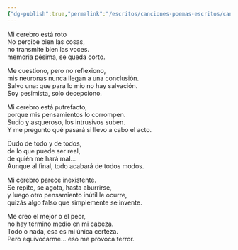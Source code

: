 ```yaml
---
{"dg-publish":true,"permalink":"/escritos/canciones-poemas-escritos/canciones-poemas-escritos/mi-cerebro/"}
---
```


Mi cerebro está roto  
No percibe bien las cosas,  
no transmite bien las voces.  
memoria pésima, se queda corto.

Me cuestiono, pero no reflexiono,  
mis neuronas nunca llegan a una conclusión.  
Salvo una: que para lo mío no hay salvación.  
Soy pesimista, solo decepciono.

Mi cerebro está putrefacto,  
porque mis pensamientos lo corrompen.  
Sucio y asqueroso, los intrusivos suben.  
Y me pregunto qué pasará si llevo a cabo el acto.

Dudo de todo y de todos,  
de lo que puede ser real,  
de quién me hará mal...  
Aunque al final, todo acabará de todos modos.

Mi cerebro parece inexistente.  
Se repite, se agota, hasta aburrirse,  
y luego otro pensamiento inútil le ocurre,  
quizás algo falso que simplemente se invente.

Me creo el mejor o el peor,  
no hay término medio en mi cabeza.  
Todo o nada, esa es mi única certeza.  
Pero equivocarme... eso me provoca terror.